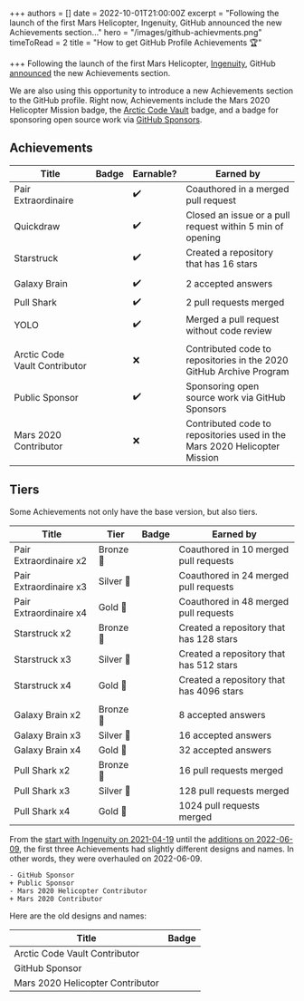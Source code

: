 +++
authors = []
date = 2022-10-01T21:00:00Z
excerpt = "Following the launch of the first Mars Helicopter, Ingenuity, GitHub announced the new Achievements section..."
hero = "/images/github-achievments.png"
timeToRead = 2
title = "How to get GitHub Profile Achievements 🏆"

+++
Following the launch of the first Mars Helicopter, [Ingenuity](https://en.wikipedia.org/wiki/Ingenuity_(helicopter)), GitHub [announced](https://github.blog/2021-04-19-open-source-goes-to-mars/) the new Achievements section.

We are also using this opportunity to introduce a new Achievements section to the GitHub profile. Right now, Achievements include the Mars 2020 Helicopter Mission badge, the [Arctic Code Vault](https://archiveprogram.github.com/arctic-vault/) badge, and a badge for sponsoring open source work via [GitHub Sponsors](https://github.com/sponsors).

## Achievements

| Title | Badge | Earnable? | Earned by |
| --- | --- | --- | --- |
| Pair Extraordinaire |  | ✔️ | Coauthored in a merged pull request |
| Quickdraw |  | ✔️ | Closed an issue or a pull request within 5 min of opening |
| Starstruck |  | ✔️ | Created a repository that has 16 stars |
|  |  |  |  |
| Galaxy Brain |  | ✔️ | 2 accepted answers |
| Pull Shark |  | ✔️ | 2 pull requests merged |
| YOLO |  | ✔️ | Merged a pull request without code review |
|  |  |  |  |
| Arctic Code Vault Contributor |  | ❌ | Contributed code to repositories in the 2020 GitHub Archive Program |
| Public Sponsor |  | ✔️ | Sponsoring open source work via GitHub Sponsors |
| Mars 2020 Contributor |  | ❌ | Contributed code to repositories used in the Mars 2020 Helicopter Mission |

## Tiers

Some Achievements not only have the base version, but also tiers.

| Title | Tier | Badge | Earned by |
| --- | --- | --- | --- |
| Pair Extraordinaire x2 | Bronze 🥉 |  | Coauthored in 10 merged pull requests |
| Pair Extraordinaire x3 | Silver 🥈 |  | Coauthored in 24 merged pull requests |
| Pair Extraordinaire x4 | Gold 🥇 |  | Coauthored in 48 merged pull requests |
| Starstruck x2 | Bronze 🥉 |  | Created a repository that has 128 stars |
| Starstruck x3 | Silver 🥈 |  | Created a repository that has 512 stars |
| Starstruck x4 | Gold 🥇 |  | Created a repository that has 4096 stars |
|  |  |  |  |
| Galaxy Brain x2 | Bronze 🥉 |  | 8 accepted answers |
| Galaxy Brain x3 | Silver 🥈 |  | 16 accepted answers |
| Galaxy Brain x4 | Gold 🥇 |  | 32 accepted answers |
| Pull Shark x2 | Bronze 🥉 |  | 16 pull requests merged |
| Pull Shark x3 | Silver 🥈 |  | 128 pull requests merged |
| Pull Shark x4 | Gold 🥇 |  | 1024 pull requests merged |

From the [start with Ingenuity on 2021-04-19](https://github.blog/2021-04-19-open-source-goes-to-mars/) until the [additions on 2022-06-09](https://github.blog/2022-06-09-introducing-achievements-recognizing-the-many-stages-of-a-developers-coding-journey/), the first three Achievements had slightly different designs and names. In other words, they were overhauled on 2022-06-09.

    - GitHub Sponsor
    + Public Sponsor
    - Mars 2020 Helicopter Contributor
    + Mars 2020 Contributor

Here are the old designs and names:

| Title | Badge |
| --- | --- |
| Arctic Code Vault Contributor |  |
| GitHub Sponsor |  |
| Mars 2020 Helicopter Contributor |  |
